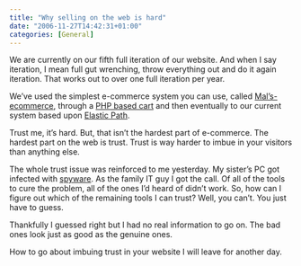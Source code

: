 ```yaml
---
title: "Why selling on the web is hard"
date: "2006-11-27T14:42:31+01:00"
categories: [General]
---
```


We are currently on our fifth full iteration of our website. And when I say iteration, I mean full gut wrenching, throw everything out and do it again iteration. That works out to over one full iteration per year.

We’ve used the simplest e-commerce system you can use, called [Mal’s-ecommerce](http://www.mals-e.com/), through a [PHP based cart](http://www.jshop.co.uk/) and then eventually to our current system based upon [Elastic Path](https://www.elasticpath.com/).

Trust me, it’s hard. But, that isn’t the hardest part of e-commerce. The hardest part on the web is trust. Trust is way harder to imbue in your visitors than anything else.

The whole trust issue was reinforced to me yesterday. My sister’s PC got infected with [spyware](http://en.wikipedia.org/wiki/Spyware). As the family IT guy I got the call. Of all of the tools to cure the problem, all of the ones I’d heard of didn’t work. So, how can I figure out which of the remaining tools I can trust? Well, you can’t. You just have to guess.

Thankfully I guessed right but I had no real information to go on. The bad ones look just as good as the genuine ones.

How to go about imbuing trust in your website I will leave for another day.
